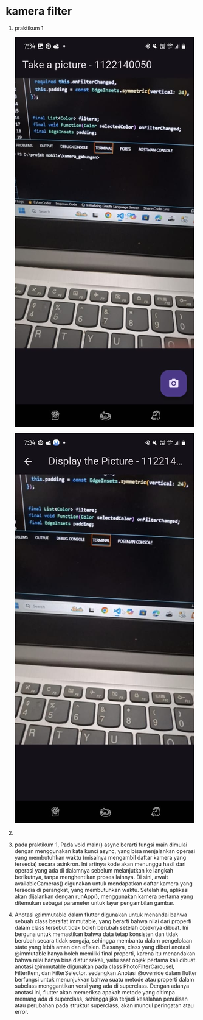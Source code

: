 # kamera filter

1. praktikum 1

   ![take](assets/take1.jpg)

   ![display](assets/display.jpg)
2. 
3. pada praktikum 1, Pada  void main() async berarti fungsi main dimulai dengan menggunakan kata kunci async, yang bisa menjalankan operasi yang membutuhkan waktu (misalnya mengambil daftar kamera yang tersedia) secara asinkron. Ini artinya kode akan menunggu hasil dari operasi yang ada di dalamnya sebelum melanjutkan ke langkah berikutnya, tanpa menghentikan proses lainnya. Di sini, await availableCameras() digunakan untuk mendapatkan daftar kamera yang tersedia di perangkat, yang membutuhkan waktu. Setelah itu, aplikasi akan dijalankan dengan runApp(), menggunakan kamera pertama yang ditemukan sebagai parameter untuk layar pengambilan gambar.
4. Anotasi @immutable dalam flutter digunakan untuk menandai bahwa sebuah class bersifat immutable, yang berarti bahwa nilai dari properti dalam class tersebut tidak boleh berubah setelah objeknya dibuat. Ini berguna untuk memastikan bahwa data tetap konsisten dan tidak berubah secara tidak sengaja, sehingga membantu dalam pengelolaan state yang lebih aman dan efisien. Biasanya, class yang diberi anotasi @immutable hanya boleh memiliki final properti, karena itu menandakan bahwa nilai hanya bisa diatur sekali, yaitu saat objek pertama kali dibuat. anotasi @immutable digunakan pada class PhotoFilterCarousel, FilterItem, dan FilterSelector. sedangkan Anotasi @override dalam flutter berfungsi untuk menunjukkan bahwa suatu metode atau properti dalam subclass menggantikan versi yang ada di superclass. Dengan adanya anotasi ini, flutter akan memeriksa apakah metode yang ditimpa memang ada di superclass, sehingga jika terjadi kesalahan penulisan atau perubahan pada struktur superclass, akan muncul peringatan atau error. 
